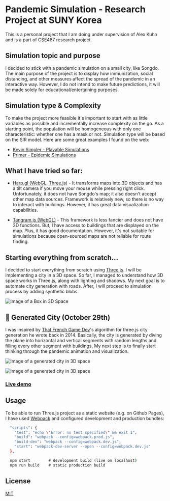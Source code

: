 # Pandemic Simulation - Research Project at SUNY Korea

This is a personal project that I am doing under supervision of Alex Kuhn and is a part of CSE487 research project.

## Simulation topic and purpose

I decided to stick with a pandemic simulation on a small city, like Songdo. The main purpose of the project is to display how immunization, social distancing, and other measures affect the spread of the pandemic in an interactive way. However, I do not intend to make future predictions, it will be made solely for educational/entertaining purposes.

## Simulation type & Complexity

To make the project more feasible it's important to start with as little variables as possible and incrementally increase complexity on the go.
As a starting point, the population will be homogeneous with only one characteristic: whether one has a mask or not. Simulation type will be based on the SIR model. Here are some great examples I found on the web:

- [Kevin Simpler - Playable Simulations](https://meltingasphalt.com/interactive/outbreak/)
- [Primer - Epidemic Simulations](https://www.youtube.com/watch?v=7OLpKqTriio&)

## What I have tried so far:

- [Harp.gl (WebGL, Three.js)](https://janarosmonaliev.github.io/research-simulations/harp.gl-test/) - It transforms maps into 3D objects and has a tilt camera if you move your mouse while pressing right click. Unfortunately, it does not have Songdo's map; it also doesn't accept other map data sources. Framework is relatively new, so there is no way to interact with buildings. However, it has great data visualization capabilities.

- [Tangram.js (WebGL)](https://janarosmonaliev.github.io/research-simulations/tangram.js-test/) - This framework is less fancier and does not have 3D functions. But, I have access to buildings that are displayed on the map. Plus, it has good documentation. However, it's not suitable for simulations because open-sourced maps are not reliable for route finding.

## Starting everything from scratch...

I decided to start everything from scratch using [Three.js](https://threejs.org/). I will be implementing a city in a 3D space. So far, I managed to understand how 3D space works in Three.js, along with lighting and shadows. My next goal is to automate city generation with roads. After, I will proceed to simulation process by adding synthetic blobs.

![Image of a Box in 3D Space](https://janarosmonaliev.github.io/research-simulations/src/images/initial-space.png)

## &#x1F538; Generated City (October 29th)

I was inspired by [That French Game Dev](https://thatfrenchgamedev.com/)'s algorithm for three.js city generation he wrote back in 2014. Basically, the city is generated by diving the plane into horizontal and vertical segments with random lengths and filling every other segment with buildings. My next step is to finally start thinking through the pandemic animation and visualization.

![Image of a generated city in 3D space](https://janarosmonaliev.github.io/research-simulations/src/images/generated-city.png)

![Image of a generated city in 3D space](https://janarosmonaliev.github.io/research-simulations/src/images/generated-city-2.png)

### [Live demo](https://janarosmonaliev.github.io/research-simulations/)

## Usage

To be able to run Three.js project as a static website (e.g. on Github Pages), I have used [Webpack](https://webpack.js.org/) and configured development and production bundles:

```bash
  "scripts": {
    "test": "echo \"Error: no test specified\" && exit 1",
    "build": "webpack --config=webpack.prod.js",
    "build-dev": "webpack --config=webpack.dev.js",
    "start": "webpack-dev-server --open --config=webpack.dev.js"
  },
```

```cmd
  npm start        # development build (live on localhost)
  npm run build    # static production build
```

## License

[MIT](https://choosealicense.com/licenses/mit/)
